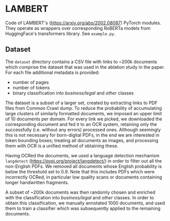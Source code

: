 # LAMBERT

Code of LAMBERT's (https://arxiv.org/abs/2002.08087) PyTorch modules. They operate as wrappers over corresponding RoBERTa models from HuggingFace's transformers library. See `example.py`.

## Dataset

The `dataset` directory contains a CSV file with links to ~200k documents which comprise the dataset that was used in the ablation study in the paper. For each file additional metadata is provided:
* number of pages
* number of tokens
* binary classification into _business/legal_ and _other_ classes

The dataset is a subset of a larger set, created by extracting links to PDF files from Common Crawl dump. To reduce the probability of accumulating large clusters of similarly formatted documents, we imposed an upper limit of 10 documents per domain. For every link we picked, we downloaded the corresponding document and fed it to an OCR system, retaining only the successfully (i.e. without any errors) processed ones. Although seemingly this is not necessary for born-digital PDFs, in the end we are interested in token bounding boxes; treating all documents as images, and processing them with OCR is a unified method of obtaining these.

Having OCRed the documents, we used a language detection mechanism `langdetect` (https://pypi.org/project/langdetect/) in order to filter out all the non-English PDFs. We removed all documents whose English probability is below the threshold set to 0.9. Note that this includes PDFs which were incorrectly OCRed, in particular low quality scans or documents containing longer handwritten fragments.

A subset of ~200k documents was then randomly chosen and enriched with the classification into _business/legal_ and _other_ classes. In order to obtain this classification, we manually annotated 1000 documents, and used them to train a classifier which was subsequently applied to the remaining documents. 

